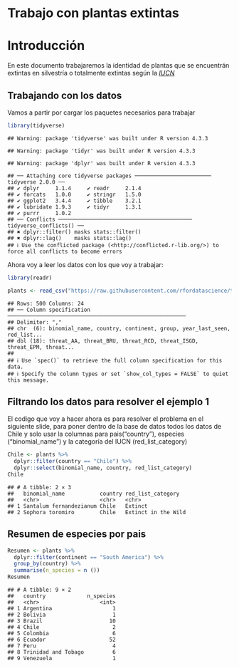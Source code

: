 Trabajo con plantas extintas
================

# Introducción

En este documento trabajaremos la identidad de plantas que se encuentrán
extintas en silvestría o totalmente extintas según la
[*IUCN*](https://www.iucnredlist.org/es)

## Trabajando con los datos

Vamos a partir por cargar los paquetes necesarios para trabajar

``` r
library(tidyverse)
```

    ## Warning: package 'tidyverse' was built under R version 4.3.3

    ## Warning: package 'tidyr' was built under R version 4.3.3

    ## Warning: package 'dplyr' was built under R version 4.3.3

    ## ── Attaching core tidyverse packages ──────────────────────── tidyverse 2.0.0 ──
    ## ✔ dplyr     1.1.4     ✔ readr     2.1.4
    ## ✔ forcats   1.0.0     ✔ stringr   1.5.0
    ## ✔ ggplot2   3.4.4     ✔ tibble    3.2.1
    ## ✔ lubridate 1.9.3     ✔ tidyr     1.3.1
    ## ✔ purrr     1.0.2     
    ## ── Conflicts ────────────────────────────────────────── tidyverse_conflicts() ──
    ## ✖ dplyr::filter() masks stats::filter()
    ## ✖ dplyr::lag()    masks stats::lag()
    ## ℹ Use the conflicted package (<http://conflicted.r-lib.org/>) to force all conflicts to become errors

Ahora voy a leer los datos con los que voy a trabajar:

``` r
library(readr)

plants <- read_csv("https://raw.githubusercontent.com/rfordatascience/tidytuesday/master/data/2020/2020-08-18/plants.csv")
```

    ## Rows: 500 Columns: 24
    ## ── Column specification ────────────────────────────────────────────────────────
    ## Delimiter: ","
    ## chr  (6): binomial_name, country, continent, group, year_last_seen, red_list...
    ## dbl (18): threat_AA, threat_BRU, threat_RCD, threat_ISGD, threat_EPM, threat...
    ## 
    ## ℹ Use `spec()` to retrieve the full column specification for this data.
    ## ℹ Specify the column types or set `show_col_types = FALSE` to quiet this message.

## Filtrando los datos para resolver el ejemplo 1

El codigo que voy a hacer ahora es para resolver el problema en el
siguiente slide, para poner dentro de la base de datos todos los datos
de Chile y solo usar la columnas para pais(“country”), especies
(“binomial_name”) y la categoría del IUCN (red_list_category)

``` r
Chile <- plants %>% 
  dplyr::filter(country == "Chile") %>% 
  dplyr::select(binomial_name, country, red_list_category)
Chile
```

    ## # A tibble: 2 × 3
    ##   binomial_name           country red_list_category  
    ##   <chr>                   <chr>   <chr>              
    ## 1 Santalum fernandezianum Chile   Extinct            
    ## 2 Sophora toromiro        Chile   Extinct in the Wild

## Resumen de especies por pais

``` r
Resumen <- plants %>%
  dplyr::filter(continent == "South America") %>% 
  group_by(country) %>% 
  summarise(n_species = n ())
Resumen
```

    ## # A tibble: 9 × 2
    ##   country             n_species
    ##   <chr>                   <int>
    ## 1 Argentina                   1
    ## 2 Bolivia                     1
    ## 3 Brazil                     10
    ## 4 Chile                       2
    ## 5 Colombia                    6
    ## 6 Ecuador                    52
    ## 7 Peru                        4
    ## 8 Trinidad and Tobago         6
    ## 9 Venezuela                   1
